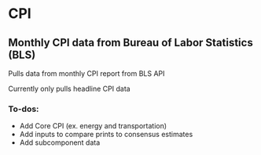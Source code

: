 # CPI

## Monthly CPI data from Bureau of Labor Statistics (BLS)

Pulls data from monthly CPI report from BLS API

Currently only pulls headline CPI data

### To-dos:
- Add Core CPI (ex. energy and transportation)
- Add inputs to compare prints to consensus estimates
- Add subcomponent data

